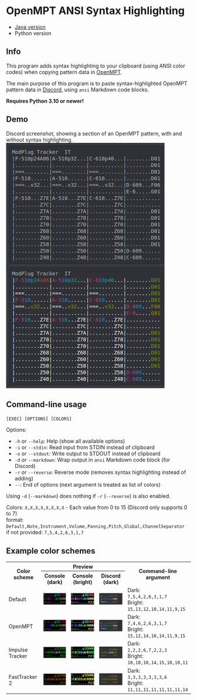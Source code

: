 # OpenMPT ANSI Syntax Highlighting

* [Java version](https://github.com/cs127/mptsh-java)
* Python version

## Info

This program adds syntax highlighting to your clipboard (using ANSI color codes) when copying pattern data in [OpenMPT](https://openmpt.org).

The main purpose of this program is to paste syntax-highlighted OpenMPT pattern data in [Discord](https://discord.com), using `ansi` Markdown code blocks.

**Requires Python 3.10 or newer!**

## Demo

Discord screenshot, showing a section of an OpenMPT pattern, with and without syntax highlighting.
![Screenshot](ASSETS/DEMO.PNG)

## Command-line usage

`[EXEC] [OPTIONS] [COLORS]`

Options:
* `-h` or `--help`: Help (show all available options)
* `-i` or `--stdin`: Read input from STDIN instead of clipboard
* `-o` or `--stdout`: Write output to STDOUT instead of clipboard
* `-d` or `--markdown`: Wrap output in `ansi` Markdown code block (for Discord)
* `-r` or `--reverse`: Reverse mode (removes syntax highlighting instead of adding)
* `--`: End of options (next argument is treated as list of colors)

Using `-d` (`--markdown`) does nothing if `-r` (`--reverse`) is also enabled.

Colors:
`X,X,X,X,X,X,X,X` - Each value from 0 to 15 (Discord only supports 0 to 7)\
format: `Default,Note,Instrument,Volume,Panning,Pitch,Global,ChannelSeparator`\
if not provided: `7,5,4,2,6,3,1,7`

## Example color schemes

<table>
    <tr>
        <th rowspan="2">Color scheme</th>
        <th colspan="3">Preview</th>
        <th rowspan="2">Command-line argument</th>
    </tr>
    <tr>
        <th>Console (dark)</th>
        <th>Console (bright)</th>
        <th>Discord (dark)</th>
    </tr>
    <tr>
        <td>Default</td>
        <td><img src="ASSETS/COLOR/DEF_0.PNG"/></td>
        <td><img src="ASSETS/COLOR/DEF_1.PNG"/></td>
        <td><img src="ASSETS/COLOR/DEF_DIS.PNG"/></td>
        <td>
            Dark:<br/><code>7,5,4,2,6,3,1,7</code><br/>
            Bright:<br/><code>15,13,12,10,14,11,9,15</code>
        </td>
    </tr>
    <tr>
        <td>OpenMPT</td>
        <td><img src="ASSETS/COLOR/MPT_0.PNG"/></td>
        <td><img src="ASSETS/COLOR/MPT_1.PNG"/></td>
        <td><img src="ASSETS/COLOR/MPT_DIS.PNG"/></td>
        <td>
            Dark:<br/><code>7,4,6,2,6,3,1,7</code><br/>
            Bright:<br/><code>15,12,14,10,14,11,9,15</code>
        </td>
    </tr>
    <tr>
        <td>Impulse Tracker</td>
        <td><img src="ASSETS/COLOR/IT_0.PNG"/></td>
        <td><img src="ASSETS/COLOR/IT_1.PNG"/></td>
        <td><img src="ASSETS/COLOR/IT_DIS.PNG"/></td>
        <td>
            Dark:<br/><code>2,2,2,6,7,2,2,3</code><br/>
            Bright:<br/><code>10,10,10,14,15,10,10,11</code>
        </td>
    </tr>
    <tr>
        <td>FastTracker 2</td>
        <td><img src="ASSETS/COLOR/FT2_0.PNG"/></td>
        <td><img src="ASSETS/COLOR/FT2_1.PNG"/></td>
        <td><img src="ASSETS/COLOR/FT2_DIS.PNG"/></td>
        <td>
            Dark:<br/><code>3,3,3,3,3,3,3,6</code><br/>
            Bright:<br/><code>11,11,11,11,11,11,11,14</code>
        </td>
    </tr>
</table>
